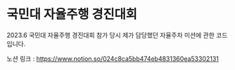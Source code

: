 # 국민대 자율주행 경진대회 
2023.6 국민대 자율주행 경진대회 참가 당시 제가 담당했던 자율주차 미션에 관한 코드입니다.

노션 링크 : https://www.notion.so/024c8ca5bb474eb4831360ea53302131
